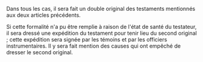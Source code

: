   
 Dans tous les cas, il sera fait un double original des testaments mentionnés aux deux articles précédents.  

  
 Si cette formalité n'a pu être remplie à raison de l'état de santé du testateur, il sera dressé une expédition du testament pour tenir lieu du second original ; cette expédition sera signée par les témoins et par les officiers instrumentaires. Il y sera fait mention des causes qui ont empêché de dresser le second original.  
